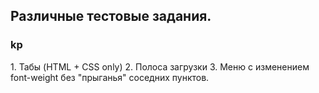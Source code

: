 <h2>Различные тестовые задания.</h2>

<h3>kp</h3>
1. Табы (HTML + CSS only)
2. Полоса загрузки
3. Меню с изменением font-weight без "прыганья" соседних пунктов.